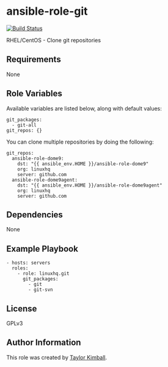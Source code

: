 # ansible-role-git

[![Build Status](https://travis-ci.org/linuxhq/ansible-role-git.svg?branch=master)](https://travis-ci.org/linuxhq/ansible-role-git)

RHEL/CentOS - Clone git repositories

## Requirements

None

## Role Variables

Available variables are listed below, along with default values:

    git_packages:
      - git-all
    git_repos: {}

You can clone multiple repositories by doing the following:

    git_repos:
      ansible-role-dome9:
        dst: "{{ ansible_env.HOME }}/ansible-role-dome9"
        org: linuxhq
        server: github.com
      ansible-role-dome9agent:
        dst: "{{ ansible_env.HOME }}/ansible-role-dome9agent"
        org: linuxhq
        server: github.com

## Dependencies

None

## Example Playbook

    - hosts: servers
      roles:
        - role: linuxhq.git
          git_packages:
            - git
            - git-svn

## License

GPLv3

## Author Information

This role was created by [Taylor Kimball](http://www.linuxhq.org).
